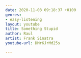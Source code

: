 ```yaml
---
date: 2020-11-03 09:18:37 +0100
genres:
- easy-listening
layout: youtube
title: Something Stupid
author: Raul
artist: Frank Sinatra
youtube-url: DMr6JrMd25s

---
```

